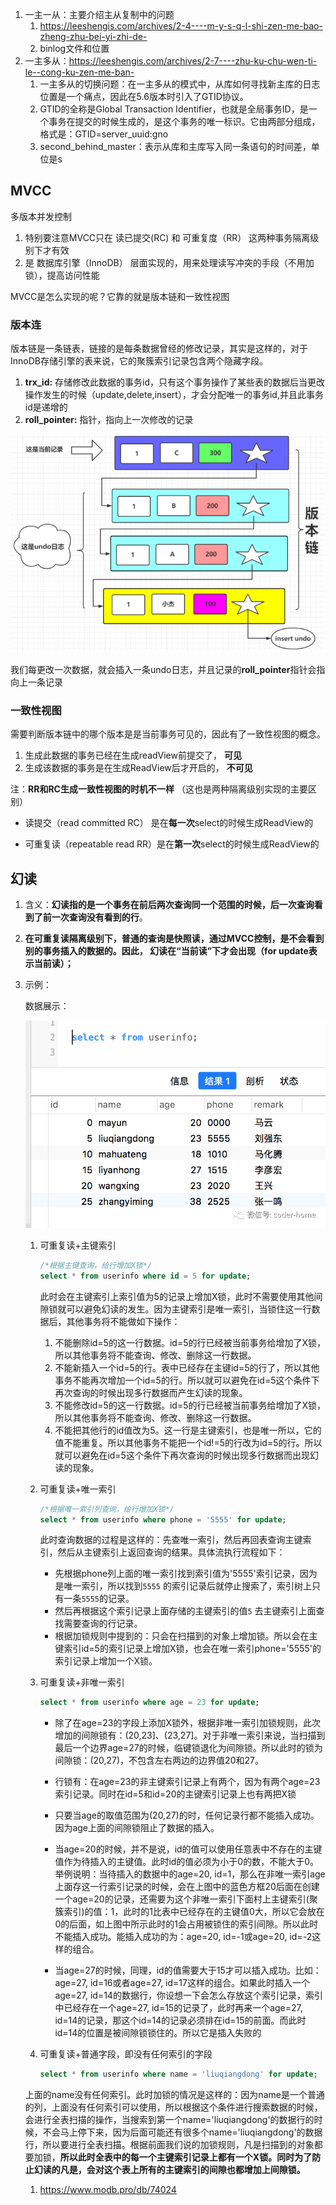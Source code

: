 1. 一主一从：主要介绍主从复制中的问题
   1. https://leeshengis.com/archives/2-4----m-y-s-q-l-shi-zen-me-bao-zheng-zhu-bei-yi-zhi-de-
   2. binlog文件和位置
2. 一主多从：https://leeshengis.com/archives/2-7----zhu-ku-chu-wen-ti-le--cong-ku-zen-me-ban-
   1. 一主多从的切换问题：在一主多从的模式中，从库如何寻找新主库的日志位置是一个痛点，因此在5.6版本时引入了GTID协议。
   2. GTID的全称是Global Transaction Identifier，也就是全局事务ID，是一个事务在提交的时候生成的，是这个事务的唯一标识。它由两部分组成，格式是：GTID=server_uuid:gno 
   3. second_behind_master：表示从库和主库写入同一条语句的时间差，单位是s

## MVCC

多版本并发控制

1. 特别要注意MVCC只在 读已提交(RC) 和 可重复度（RR） 这两种事务隔离级别下才有效
2. 是 数据库引擎（InnoDB） 层面实现的，用来处理读写冲突的手段（不用加锁），提高访问性能

MVCC是怎么实现的呢？它靠的就是版本链和一致性视图

### 版本连

版本链是一条链表，链接的是每条数据曾经的修改记录，其实是这样的，对于InnoDB存储引擎的表来说，它的聚簇索引记录包含两个隐藏字段。

1. **trx_id:** 存储修改此数据的事务id，只有这个事务操作了某些表的数据后当更改操作发生的时候（update,delete,insert），才会分配唯一的事务id,并且此事务id是递增的
2. **roll_pointer:** 指针，指向上一次修改的记录

![img](./assets/mysql/1460000039097853.png)

我们每更改一次数据，就会插入一条undo日志，并且记录的**roll_pointer**指针会指向上一条记录

### 一致性视图

需要判断版本链中的哪个版本是是当前事务可见的，因此有了一致性视图的概念。

1.  生成此数据的事务已经在生成readView前提交了， **可见**
2. 生成该数据的事务是在生成ReadView后才开启的， **不可见**

注：**RR和RC生成一致性视图的时机不一样** （这也是两种隔离级别实现的主要区别）

- 读提交（read committed RC） 是在**每一次**select的时候生成ReadView的

- 可重复读（repeatable read RR）是在**第一次**select的时候生成ReadView的

## 幻读

1. 含义：**幻读指的是一个事务在前后两次查询同一个范围的时候，后一次查询看到了前一次查询没有看到的行**。

2. **在可重复读隔离级别下，普通的查询是快照读，通过MVCC控制，是不会看到别的事务插入的数据的。因此， 幻读在“当前读”下才会出现（for update表示当前读）；**

3. 示例：

   数据展示：

   ![img](./assets/mysql/modb_20210624_8f382a82-d500-11eb-8d30-00163e068ecd.png)

   1. 可重复读+主键索引

      ```sql
      /*根据主键查询，给行增加X锁*/
      select * from userinfo where id = 5 for update;
      ```

      此时会在主键索引上索引值为5的记录上增加X锁，此时不需要使用其他间隙锁就可以避免幻读的发生。因为主键索引是唯一索引，当锁住这一行数据后，其他事务将不能做如下操作：

      1. 不能删除id=5的这一行数据。id=5的行已经被当前事务给增加了X锁，所以其他事务将不能查询、修改、删除这一行数据。
      2. 不能新插入一个id=5的行。表中已经存在主键id=5的行了，所以其他事务不能再次增加一个id=5的行。所以就可以避免在id=5这个条件下再次查询的时候出现多行数据而产生幻读的现象。
      3. 不能修改id=5的这一行数据。id=5的行已经被当前事务给增加了X锁，所以其他事务将不能查询、修改、删除这一行数据。
      4. 不能把其他行的id值改为5。这一行是主键索引，也是唯一所以，它的值不能重复。所以其他事务不能把一个id!=5的行改为id=5的行。所以就可以避免在id=5这个条件下再次查询的时候出现多行数据而出现幻读的现象。

   2. 可重复读+唯一索引

      ```sql
      /*根据唯一索引列查询，给行增加X锁*/
      select * from userinfo where phone = '5555' for update;
      ```

      此时查询数据的过程是这样的：先查唯一索引，然后再回表查询主键索引，然后从主键索引上返回查询的结果。具体流执行流程如下：

      - 先根据phone列上面的唯一索引找到索引值为'5555'索引记录，因为是唯一索引，所以找到`5555`
        的索引记录后就停止搜索了，索引树上只有一条`5555`的记录。
      - 然后再根据这个索引记录上面存储的主键索引的值`5`
        去主键索引上面查找需要查询的行记录。
      - 根据加锁规则中提到的：只会在扫描到的对象上增加锁。所以会在主键索引id=5的索引记录上增加X锁，也会在唯一索引phone='5555'的索引记录上增加一个X锁。

   3. 可重复读+非唯一索引

      ```sql
      select * from userinfo where age = 23 for update;
      ```

      - 除了在age=23的字段上添加X锁外，根据非唯一索引加锁规则，此次增加的间隙锁有：(20,23]、(23,27]。对于非唯一索引来说，当扫描到最后一个边界age=27的时候，临键锁退化为间隙锁。所以此时的锁为间隙锁：(20,27)，不包含左右两边的边界值20和27。

      - 行锁有：在age=23的非主键索引记录上有两个，因为有两个age=23索引记录。同时在id=5和id=20的主键索引记录上也有两把X锁
      - 只要当age的取值范围为(20,27)的时，任何记录行都不能插入成功。因为age上面的间隙锁阻止了数据的插入。
      - 当age=20的时候，并不是说，id的值可以使用任意表中不存在的主键值作为待插入的主键值。此时id的值必须为小于0的数，不能大于0。举例说明：当待插入的数据中的age=20, id=1，那么在非唯一索引age上面存这一行索引记录的时候，会在上图中的蓝色方框20后面在创建一个age=20的记录，还需要为这个非唯一索引下面村上主键索引(聚簇索引)的值：1，此时的1比表中已经存在的主键值0大，所以它会放在0的后面，如上图中所示此时的1会占用被锁住的索引间隙。所以此时不能插入成功。能插入成功的为：age=20, id=-1或age=20, id=-2这样的组合。
      - 当age=27的时候，同理，id的值需要大于15才可以插入成功。比如：age=27, id=16或者age=27, id=17这样的组合。如果此时插入一个age=27, id=14的数据行，你设想一下会怎么存放这个索引记录，索引中已经存在一个age=27, id=15的记录了，此时再来一个age=27, id=14的记录，那这个id=14的记录必须排在id=15的前面。而此时id=14的位置是被间隙锁锁住的。所以它是插入失败的

   4. 可重复读+普通字段，即没有任何索引的字段

      ```sql
      select * from userinfo where name = 'liuqiangdong' for update;
      ```

   上面的name没有任何索引。此时加锁的情况是这样的：因为name是一个普通的列，上面没有任何索引可以使用，所以根据这个条件进行搜索数据的时候，会进行全表扫描的操作，当搜索到第一个name='liuqiangdong'的数据行的时候，不会马上停下来，因为后面可能还有很多个name='liuqiangdong'的数据行，所以要进行全表扫描。根据前面我们说的加锁规则，凡是扫描到的对象都要加锁，**所以此时全表中的每一个主键索引记录上都有一个X锁。同时为了防止幻读的凡是，会对这个表上所有的主键索引的间隙也都增加上间隙锁。**

   1. https://www.modb.pro/db/74024

   
